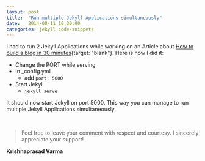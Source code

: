 ```yaml
---
layout: post
title:  "Run multiple Jekyll Applications simultaneously"
date:   2014-08-11 10:30:00
categories: jekyll code-snippets
---
```


I had to run 2 Jekyll Applications while working on an Article about [How to build a blog in 30 minutes][article]{target: "blank"}. Here is how I did it:

- Change the PORT while serving
- In _config.yml
  - add `port: 5000`
- Start Jekyl
  - `jekyll serve`

It should now start Jekyll on port 5000. This way you can manage to run multiple Jekyll Applications simultaneously.

<br/>

> Feel free to leave your comment with respect and courtesy. I sincerely appreciate your support!

<div class="pull-right"><strong>Krishnaprasad Varma</strong></div>
<div class="clearfix"></div>


[article]: /blog/2014/08/09/how-to-build-a-blog-in-30-minutes/ "How to build a blog in 30 minutes"